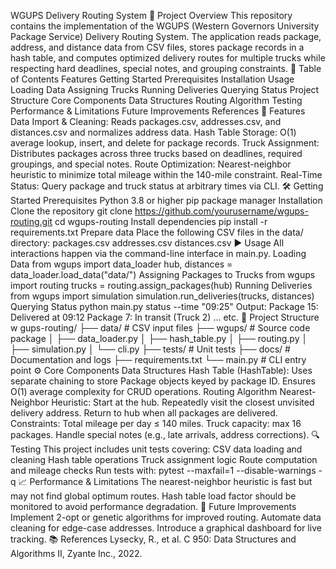 WGUPS Delivery Routing System
🚚 Project Overview
This repository contains the implementation of the WGUPS (Western Governors University Package Service) Delivery Routing System. The application reads package, address, and distance data from CSV files, stores package records in a hash table, and computes optimized delivery routes for multiple trucks while respecting hard deadlines, special notes, and grouping constraints.
📂 Table of Contents
Features
Getting Started
Prerequisites
Installation
Usage
Loading Data
Assigning Trucks
Running Deliveries
Querying Status
Project Structure
Core Components
Data Structures
Routing Algorithm
Testing
Performance & Limitations
Future Improvements
References
🔑 Features
Data Import & Cleaning: Reads packages.csv, addresses.csv, and distances.csv and normalizes address data.
Hash Table Storage: O(1) average lookup, insert, and delete for package records.
Truck Assignment: Distributes packages across three trucks based on deadlines, required groupings, and special notes.
Route Optimization: Nearest-neighbor heuristic to minimize total mileage within the 140-mile constraint.
Real-Time Status: Query package and truck status at arbitrary times via CLI.
🛠️ Getting Started
Prerequisites
Python 3.8 or higher
pip package manager
Installation
Clone the repository
git clone https://github.com/yourusername/wgups-routing.git
cd wgups-routing
Install dependencies
pip install -r requirements.txt
Prepare data Place the following CSV files in the data/ directory:
packages.csv
addresses.csv
distances.csv
▶️ Usage
All interactions happen via the command-line interface in main.py.
Loading Data
from wgups import data_loader
hub, distances = data_loader.load_data("data/")
Assigning Packages to Trucks
from wgups import routing
trucks = routing.assign_packages(hub)
Running Deliveries
from wgups import simulation
simulation.run_deliveries(trucks, distances)
Querying Status
python main.py status --time "09:25"
Output:
Package 15: Delivered at 09:12
Package 7: In transit (Truck 2)
... etc.
📁 Project Structure
w gups-routing/
├── data/                   # CSV input files
├── wgups/                  # Source code package
│   ├── data_loader.py
│   ├── hash_table.py
│   ├── routing.py
│   ├── simulation.py
│   └── cli.py
├── tests/                  # Unit tests
├── docs/                   # Documentation and logs
├── requirements.txt
└── main.py                 # CLI entry point
⚙️ Core Components
Data Structures
Hash Table (HashTable): Uses separate chaining to store Package objects keyed by package ID. Ensures O(1) average complexity for CRUD operations.
Routing Algorithm
Nearest-Neighbor Heuristic:
Start at the hub.
Repeatedly visit the closest unvisited delivery address.
Return to hub when all packages are delivered.
Constraints:
Total mileage per day ≤ 140 miles.
Truck capacity: max 16 packages.
Handle special notes (e.g., late arrivals, address corrections).
🔍 Testing
This project includes unit tests covering:
CSV data loading and cleaning
Hash table operations
Truck assignment logic
Route computation and mileage checks
Run tests with:
pytest --maxfail=1 --disable-warnings -q
📈 Performance & Limitations
The nearest-neighbor heuristic is fast but may not find global optimum routes.
Hash table load factor should be monitored to avoid performance degradation.
🚀 Future Improvements
Implement 2-opt or genetic algorithms for improved routing.
Automate data cleaning for edge-case addresses.
Introduce a graphical dashboard for live tracking.
📚 References
Lysecky, R., et al. C 950: Data Structures and Algorithms II, Zyante Inc., 2022.
